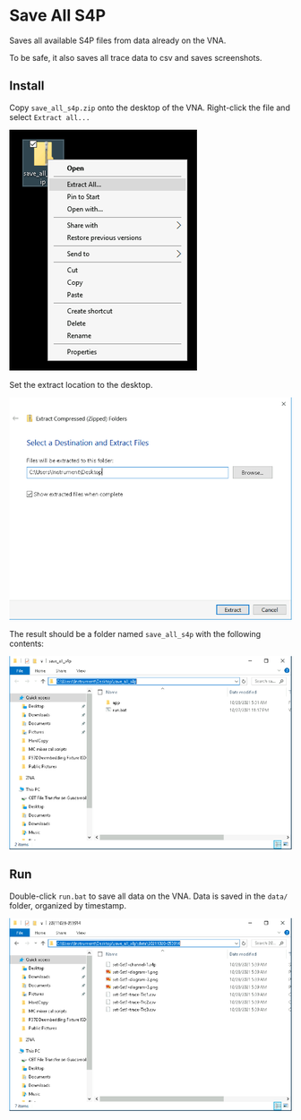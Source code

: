 # Save All S4P

Saves all available S4P files from data already on the VNA.

To be safe, it also saves all trace data to csv and saves screenshots.

## Install

Copy `save_all_s4p.zip` onto the desktop of the VNA. Right-click the file and select `Extract all...`

![Right Click menu](doc/images/right-click-extract-all.png)

Set the extract location to the desktop.

![Extract path dialog](doc/images/extract-to-desktop-path.png)

The result should be a folder named `save_all_s4p` with the following contents:

![folder contents](doc/images/save-all-s4p-folder-contents.png)

## Run

Double-click `run.bat` to save all data on the VNA. Data is saved in the `data/` folder, organized by timestamp.

![Data folder example](doc/images/example-data.png)

